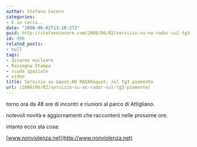 ```yaml
---
author: Stefano Cecere
categories:
- E io cecio..
date: "2008-06-02T13:10:27Z"
guid: http://stefanocecere.com/2008/06/02/servizio-su-no-radar-sul-tg3-piemonte/
id: 996
related_posts:
- null
tags:
- disarmo nucleare
- Rassegna Stampa
- scudo spaziale
- video
title: Servizio su &quot;NO RADAR&quot; sul tg3 piemonte
url: /2008/06/02/servizio-su-no-radar-sul-tg3-piemonte/
---
```


torno ora da 48 ore di incontri e riunioni al parco di Attigliano.

notevoli novità e aggiornamenti che racconterò nelle prossime ore.

intanto ecco sta cosa:

[www.nonviolenza.net](http://www.nonviolenza.net)